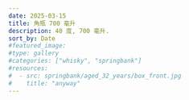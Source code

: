 ```yaml
---
date: 2025-03-15
title: 角瓶 700 毫升
description: 40 度, 700 毫升.
sort_by: Date
#featured_image: 
#type: gallery
#categories: ["whisky", "springbank"]
#resources:
#  - src: springbank/aged_32_years/box_front.jpg
#    title: "anyway"
---
```

